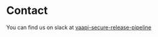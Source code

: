 # Contact

You can find us on slack at [vaapi-secure-release-pipeline](https://lighthouseva.slack.com/archives/C02PTSZKM8W)
